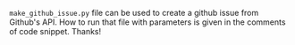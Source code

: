 
`make_github_issue.py` file can be used to create a github issue from Github's API.
How to run that file with parameters is given in the comments of code snippet. Thanks!